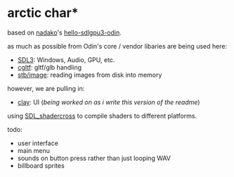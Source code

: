 # arctic char\*

based on [nadako](https://github.com/nadako)'s [hello-sdlgpu3-odin](https://github.com/nadako/hello-sdlgpu3-odin).

as much as possible from Odin's core / vendor libaries are being used here:

- [SDL3](https://pkg.odin-lang.org/vendor/sdl3/): Windows, Audio, GPU, etc.
- [cgltf](https://pkg.odin-lang.org/vendor/cgltf/): gltf/glb handling
- [stb/image](https://pkg.odin-lang.org/vendor/stb/image/): reading images from disk into memory

however, we are pulling in:

- [clay](https://github.com/nicbarker/clay/tree/main/bindings/odin): UI (_being worked on as i write this version of the readme_)

using [SDL_shadercross](https://github.com/libsdl-org/SDL_shadercross) to compile shaders to different platforms.

todo:

- user interface
- main menu
- sounds on button press rather than just looping WAV
- billboard sprites

